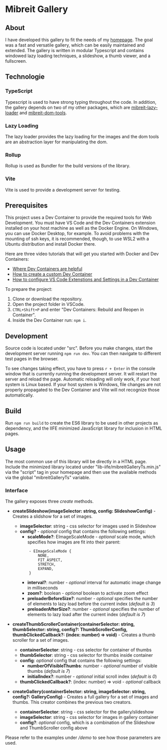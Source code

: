 # Mibreit Gallery

## About

I have developed this gallery to fit the needs of my [homepage](https://www.mibreit-photo.com). The goal was a fast and versatile gallery, which can be easily maintained and extended. The gallery is written in modular Typescript and contains windowed lazy loading techniques, a slideshow, a thumb viewer, and a fullscreen.

## Technologie

### TypeScript

Typescript is used to have strong typing throughout the code. In addition, the gallery depends on two of my other packages, which are [mibreit-lazy-loader](https://github.com/MichaelBreitung/mibreit-lazy-loader) and [mibreit-dom-tools](https://github.com/MichaelBreitung/mibreit-dom-tools).

### Lazy Loading

The lazy loader provides the lazy loading for the images and the dom tools are an abstraction layer for manipulating the dom.

### Rollup

Rollup is used as Bundler for the build versions of the library.

### Vite

Vite is used to provide a development server for testing.

## Prerequisites

This project uses a Dev Container to provide the required tools for Web Development. You must have VS Code and the Dev Containers extension installed on your host machine as well as the Docker Engine. On Windows, you can use Docker Desktop, for example. To avoid problems with the mounting of ssh keys, it is recommended, though, to use WSL2 with a Ubuntu distribution and install Docker there.

Here are three video tutorials that will get you started with Docker and Dev Containers:

- [Where Dev Containers are helpful](https://youtu.be/9F-jbT-pHkg?si=yW4RThXZNC0SMIyl)
- [How to create a custom Dev Container](https://youtu.be/7P0pTECkiN8?si=51YPKbUzL7OlAs80)
- [How to configure VS Code Extenstions and Settings in a Dev Container](https://youtu.be/W84R1CxtF0c?si=YBhBRzKk1lgCKEyz)

To prepare the project:

1. Clone or download the repository.
2. Open the project folder in VSCode.
3. `CTRL+Shift+P` and enter "Dev Containers: Rebuild and Reopen in Container".
4. Inside the Dev Container run: `npm i`.

## Development

Source code is located under "src". Before you make changes, start the development server running `npm run dev`. You can then navigate to different test pages in the browser.

To see changes taking effect, you have to press `r + Enter` in the console window that is currently running the development server. It will restart the server and reload the page. Automatic reloading will only work, if your host system is Linux based. If your host system is Windows, file changes are not properly propagated to the Dev Container and Vite will not recognize those automatically.

## Build

Run `npm run build` to create the ES6 library to be used in other projects as dependency, and the IIFE minimized JavaScript library for inclusion in HTML pages.

## Usage

The most common use of this library will be directly in a HTML page. Include the minimized library located under "lib-iife/mibreitGalleryTs.min.js" via the "script" tag in your homepage and then use the available methods via the global "mibreitGalleryTs" variable.

### Interface

The gallery exposes three _create_ methods.

- **createSlideshow(imageSelector: string, config: SlideshowConfig)** - Creates a slidshow for a set of images.

  - **imageSelector**: string - css selector for images used in Slideshow
  - **config?** - _optional_ config that contains the following settings:
    - **scaleMode?**: EImageScaleMode - _optional_ scale mode, which specifies how images are fit into their parent:
    ```
        - EImageScaleMode {
            NONE,
            FIT_ASPECT,
            STRETCH,
            EXPAND,
        }
    ```
    - **interval?**: number - _optional_ interval for automatic image change in milliseconds
    - **zoom?**: boolean - _optional_ boolean to activate zoom effect
    - **preloaderBeforeSize?**: number - _optional_ specifies the number of elements to lazy load before the current index (_default is 3_)
    - **preloaderAfterSize?**: number - _optional_ specifies the number of elements to lazy load after the current index (_default is 7_)

- **createThumbScrollerContainer(containerSelector: string, thumbSelector: string, config?: ThumbScrollerConfig, thumbClickedCallback?: (index: number) => void)** - Creates a thumb scroller for a set of images.

  - **containerSelector**: string - css selector for container of thumbs
  - **thumbSelector**: string - css selector for thumbs inside container
  - **config**: _optional_ config that contains the following settings:
    - **numberOfVisibleThumbs**: number - _optional_ number of visible thumbs (_default is 7_)
    - **initialIndex?**: number - _optional_ initial scroll index (_default is 0_)
  - **thumbClickedCallback?**: (index: number) => void - _optional_ callback

- **createGallery(containerSelector: string, imageSelector: string, config?: GalleryConfig)** - Creates a full gallery for a set of images and thumbs. This creator combines the previous two creators.

  - **containerSelector**: string - css selector for the gallery/slideshow
  - **imageSelector**: string - css selector for images in gallery container
  - **config?**: _optional_ config, which is a combination of the Slideshow and ThumbScroller config above

Please refer to the examples under _/demo_ to see how those parameters are used.

